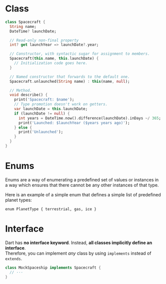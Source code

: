# Class

```dart
class Spacecraft {
  String name;
  DateTime? launchDate;

  // Read-only non-final property
  int? get launchYear => launchDate?.year;

  // Constructor, with syntactic sugar for assignment to members.
  Spacecraft(this.name, this.launchDate) {
    // Initialization code goes here.
  }

  // Named constructor that forwards to the default one.
  Spacecraft.unlaunched(String name) : this(name, null);

  // Method.
  void describe() {
    print('Spacecraft: $name');
    // Type promotion doesn't work on getters.
    var launchDate = this.launchDate;
    if (launchDate != null) {
      int years = DateTime.now().difference(launchDate).inDays ~/ 365;
      print('Launched: $launchYear ($years years ago)');
    } else {
      print('Unlaunched');
    }
  }
}
```

# Enums
Enums are a way of enumerating a predefined set of values or instances in a way which ensures that there cannot be any other instances of that type.

Here is an example of a simple enum that defines a simple list of predefined planet types:

`enum PlanetType { terrestrial, gas, ice }`

# Interface

Dart has **no interface keyword**. Instead, **all classes implicitly define an interface**.  
Therefore, you can implement _any_ class by using `implements` instead of `extends`.





```dart
class MockSpaceship implements Spacecraft {
  // ···
}
```
